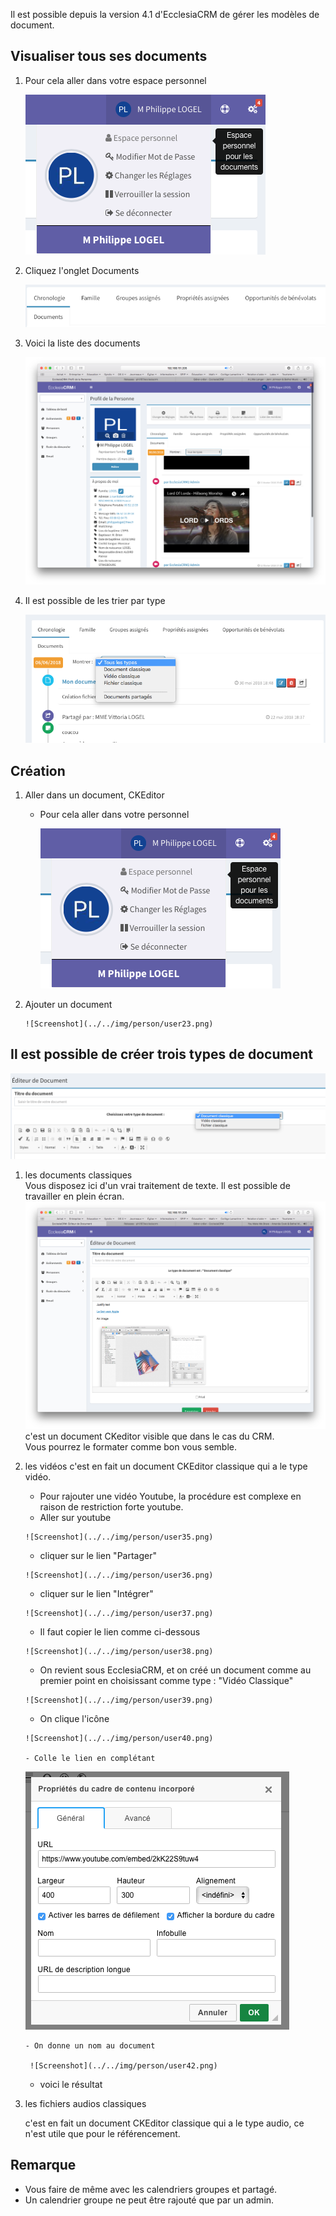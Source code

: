 Il est possible depuis la version 4.1 d'EcclesiaCRM de gérer les modèles de document.

## Visualiser tous ses documents

1. Pour cela aller dans votre espace personnel

      ![Screenshot](../../img/person/user22.png)

2. Cliquez l'onglet Documents

      ![Screenshot](../../img/person/user32.png)

3. Voici la liste des documents

      ![Screenshot](../../img/person/user33.png)

4. Il est possible de les trier par type

      ![Screenshot](../../img/person/user34.png)


## Création

1. Aller dans un document, CKEditor

    - Pour cela aller dans votre personnel
       
       ![Screenshot](../../img/person/user22.png)

2. Ajouter un document
    
       ![Screenshot](../../img/person/user23.png)

## Il est possible de créer trois types de document
   
![Screenshot](../../img/person/user30.png)
   
1. les documents classiques<br>Vous disposez ici d'un vrai traitement de texte. Il est possible de travailler en plein écran.<br>![Screenshot](../../img/person/user31.png)
      c'est un document CKeditor visible que dans le cas du CRM.<br>Vous pourrez le formater comme bon vous semble.
    
2. les vidéos
      c'est en fait un document CKEditor classique qui a le type vidéo.
      
      - Pour rajouter une vidéo Youtube, la procédure est complexe en raison de restriction forte youtube.
      - Aller sur youtube
      
       ![Screenshot](../../img/person/user35.png)
       
      - cliquer sur le lien "Partager"
      
       ![Screenshot](../../img/person/user36.png)
       
      - cliquer sur le lien "Intégrer"
      
       ![Screenshot](../../img/person/user37.png)
       
      - Il faut copier le lien comme ci-dessous
      
       ![Screenshot](../../img/person/user38.png)
       
      - On revient sous EcclesiaCRM, et on créé un document comme au premier point en choisissant comme type : "Vidéo Classique"
      
       ![Screenshot](../../img/person/user39.png)
       
      - On clique l'icône

       ![Screenshot](../../img/person/user40.png)
       
       - Colle le lien en complétant
       
      ![Screenshot](../../img/person/user41.png)

       - On donne un nom au document
       
        ![Screenshot](../../img/person/user42.png)
      
      - voici le résultat

3. les fichiers audios classiques

      c'est en fait un document CKEditor classique qui a le type audio, ce n'est utile que pour le référencement.

## Remarque

- Vous faire de même avec les calendriers groupes et partagé.
- Un calendrier groupe ne peut être rajouté que par un admin.

